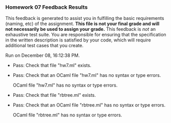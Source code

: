 ### Homework 07 Feedback Results

This feedback is generated to assist you in fulfilling the basic requirements (naming, etc) of the assignment. 
            **This file is not your final grade and will not necessarily be used to assign your grade.** 
            This feedback is *not* an exhaustive test suite. You are responsible for ensuring that the specification in the
            written description is satisfied by your code, which will require additional test cases that you create.

Run on December 08, 16:12:38 PM.

+ Pass: Check that file "hw7.ml" exists.

+ Pass: Check that an OCaml file "hw7.ml" has no syntax or type errors.

    OCaml file "hw7.ml" has no syntax or type errors.



+ Pass: Check that file "rbtree.ml" exists.

+ Pass: Check that an OCaml file "rbtree.ml" has no syntax or type errors.

    OCaml file "rbtree.ml" has no syntax or type errors.



